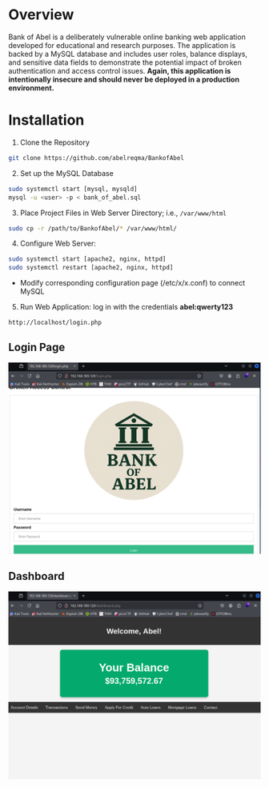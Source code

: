 # Overview
Bank of Abel is a deliberately vulnerable online banking web application developed for educational and research purposes. The application is backed by a MySQL database and includes user roles, balance displays, and sensitive data fields to demonstrate the potential impact of broken authentication and access control issues. **Again, this application is intentionally insecure and should never be deployed in a production environment.**

# Installation
1. Clone the Repository
```bash
git clone https://github.com/abelreqma/BankofAbel
```
2. Set up the MySQL Database
```bash
sudo systemctl start [mysql, mysqld]
mysql -u <user> -p < bank_of_abel.sql
```
3. Place Project Files in Web Server Directory; i.e., `/var/www/html`
```bash
sudo cp -r /path/to/BankofAbel/* /var/www/html/
```
4. Configure Web Server:
```bash
sudo systemctl start [apache2, nginx, httpd]
sudo systemctl restart [apache2, nginx, httpd]
```
* Modify corresponding configuration page (/etc/x/x.conf) to connect MySQL

5. Run Web Application: log in with the credentials **abel:qwerty123**
```bash
http://localhost/login.php
```

## Login Page

![alt text](https://github.com/abelreqma/BankofAbel/blob/main/pictures/login_page.png)

## Dashboard

![alt text](https://github.com/abelreqma/BankofAbel/blob/main/pictures/dashboard.png)
